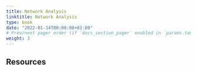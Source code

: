 ```yaml
---
title: Network Analysis
linktitle: Network Analysis
type: book
date: "2022-01-14T00:00:00+01:00"
# Prev/next pager order (if `docs_section_pager` enabled in `params.toml`)
weight: 3
---
```


## Resources
